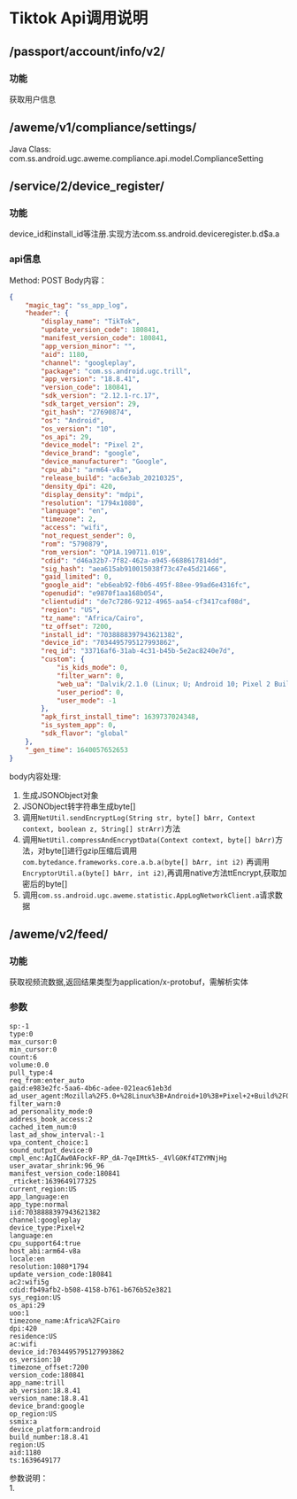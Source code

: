 # Tiktok Api调用说明


## /passport/account/info/v2/
### 功能
获取用户信息


## /aweme/v1/compliance/settings/
Java Class: com.ss.android.ugc.aweme.compliance.api.model.ComplianceSetting


## /service/2/device_register/
### 功能
device_id和install_id等注册.实现方法com.ss.android.deviceregister.b.d$a.a
### api信息
Method: POST
Body内容： 
``` json
{
    "magic_tag": "ss_app_log", 
    "header": {
        "display_name": "TikTok", 
        "update_version_code": 180841, 
        "manifest_version_code": 180841, 
        "app_version_minor": "", 
        "aid": 1180, 
        "channel": "googleplay", 
        "package": "com.ss.android.ugc.trill", 
        "app_version": "18.8.41", 
        "version_code": 180841, 
        "sdk_version": "2.12.1-rc.17", 
        "sdk_target_version": 29, 
        "git_hash": "27690874", 
        "os": "Android", 
        "os_version": "10", 
        "os_api": 29, 
        "device_model": "Pixel 2", 
        "device_brand": "google", 
        "device_manufacturer": "Google", 
        "cpu_abi": "arm64-v8a", 
        "release_build": "ac6e3ab_20210325", 
        "density_dpi": 420, 
        "display_density": "mdpi", 
        "resolution": "1794x1080", 
        "language": "en", 
        "timezone": 2, 
        "access": "wifi", 
        "not_request_sender": 0, 
        "rom": "5790879", 
        "rom_version": "QP1A.190711.019", 
        "cdid": "d46a32b7-7f82-462a-a945-6688617814dd", 
        "sig_hash": "aea615ab910015038f73c47e45d21466", 
        "gaid_limited": 0, 
        "google_aid": "eb6eab92-f0b6-495f-88ee-99ad6e4316fc", 
        "openudid": "e9870f1aa168b054", 
        "clientudid": "de7c7286-9212-4965-aa54-cf3417caf08d", 
        "region": "US", 
        "tz_name": "Africa/Cairo", 
        "tz_offset": 7200, 
        "install_id": "7038888397943621382", 
        "device_id": "7034495795127993862", 
        "req_id": "33716af6-31ab-4c31-b45b-5e2ac8240e7d", 
        "custom": {
            "is_kids_mode": 0, 
            "filter_warn": 0, 
            "web_ua": "Dalvik/2.1.0 (Linux; U; Android 10; Pixel 2 Build/QP1A.190711.019)", 
            "user_period": 0, 
            "user_mode": -1
        }, 
        "apk_first_install_time": 1639737024348, 
        "is_system_app": 0, 
        "sdk_flavor": "global"
    }, 
    "_gen_time": 1640057652653
}
```

body内容处理:  
1. 生成JSONObject对象
2. JSONObject转字符串生成byte[]
3. 调用`NetUtil.sendEncryptLog(String str, byte[] bArr, Context context, boolean z, String[] strArr)`方法
4. 调用`NetUtil.compressAndEncryptData(Context context, byte[] bArr)`方法，对byte[]进行gzip压缩后调用`com.bytedance.frameworks.core.a.b.a(byte[] bArr, int i2)` 再调用`EncryptorUtil.a(byte[] bArr, int i2)`,再调用native方法ttEncrypt,获取加密后的byte[]
5. 调用`com.ss.android.ugc.aweme.statistic.AppLogNetworkClient.a`请求数据


## /aweme/v2/feed/
### 功能
获取视频流数据,返回结果类型为application/x-protobuf，需解析实体
### 参数
```
sp:-1
type:0
max_cursor:0
min_cursor:0
count:6
volume:0.0
pull_type:4
req_from:enter_auto
gaid:e983e2fc-5aa6-4b6c-adee-021eac61eb3d
ad_user_agent:Mozilla%2F5.0+%28Linux%3B+Android+10%3B+Pixel+2+Build%2FQP1A.190711.019%3B+wv%29+AppleWebKit%2F537.36+%28KHTML%2C+like+Gecko%29+Version%2F4.0+Chrome%2F96.0.4664.92+Mobile+Safari%2F537.36
filter_warn:0
ad_personality_mode:0
address_book_access:2
cached_item_num:0
last_ad_show_interval:-1
vpa_content_choice:1
sound_output_device:0
cmpl_enc:AgICAw0AFockF-RP_dA-7qeIMtk5-_4VlG0Kf4TZYMNjHg
user_avatar_shrink:96_96
manifest_version_code:180841
_rticket:1639649177325
current_region:US
app_language:en
app_type:normal
iid:7038888397943621382
channel:googleplay
device_type:Pixel+2
language:en
cpu_support64:true
host_abi:arm64-v8a
locale:en
resolution:1080*1794
update_version_code:180841
ac2:wifi5g
cdid:fb49afb2-b508-4158-b761-b676b52e3821
sys_region:US
os_api:29
uoo:1
timezone_name:Africa%2FCairo
dpi:420
residence:US
ac:wifi
device_id:7034495795127993862
os_version:10
timezone_offset:7200
version_code:180841
app_name:trill
ab_version:18.8.41
version_name:18.8.41
device_brand:google
op_region:US
ssmix:a
device_platform:android
build_number:18.8.41
region:US
aid:1180
ts:1639649177
```

参数说明：  
1. 